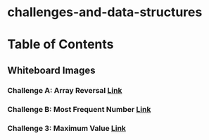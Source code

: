 # challenges-and-data-structures

# Table of Contents

## Whiteboard Images

### Challenge A: Array Reversal  [Link](https://github.com/Abed1313/challenges-and-data-structures/blob/main/whiteboard-challenges/assest/S-1.PNG)


### Challenge B: Most Frequent Number [Link]([./assest/S-2.PNG](https://github.com/Abed1313/challenges-and-data-structures/blob/main/whiteboard-challenges/assest/S-2.PNG)) 

### Challenge 3: Maximum Value [Link]([./whiteboard-challenges/assest/C3.PNG](https://github.com/Abed1313/challenges-and-data-structures/blob/main/whiteboard-challenges/assest/C3.PNG)) 


